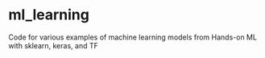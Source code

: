 # ml_learning
Code for various examples of machine learning models from Hands-on ML with sklearn, keras, and TF
